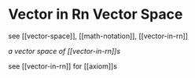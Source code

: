 # Vector in Rn Vector Space

see [[vector-space]], [[math-notation]], [[vector-in-rn]]

_a vector space of [[vector-in-rn]]s_

see [[vector-in-rn]] for [[axiom]]s
